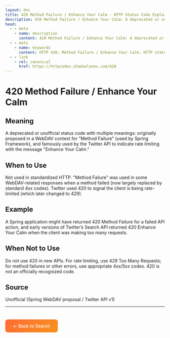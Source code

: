 ```yaml
---
layout: doc
title: 420 Method Failure / Enhance Your Calm - HTTP Status Code Explained
description: 420 Method Failure / Enhance Your Calm: A deprecated or unofficial status code with multiple meanings: originally proposed in a WebDAV context for "Method Failure" (used by Spring ...
head:
  - - meta
    - name: description
      content: 420 Method Failure / Enhance Your Calm: A deprecated or unofficial status code with multiple meanings: originally proposed in a WebDAV context for "Method Failure" (used by Spring ...
  - - meta
    - name: keywords
      content: HTTP 420, Method Failure / Enhance Your Calm, HTTP status code, REST API, web development
  - - link
    - rel: canonical
      href: https://httpcodes.shadowlanes.com/420
---
```


<script setup>
const structuredData = {
  "@context": "https://schema.org",
  "@type": "TechArticle",
  "headline": "420 Method Failure / Enhance Your Calm - HTTP Status Code",
  "description": "A deprecated or unofficial status code with multiple meanings: originally proposed in a WebDAV context for "Method Failure" (used by Spring Framework), and famously used by the Twitter API to indicate rate limiting with the message "Enhance Your Calm."",
  "url": "https://httpcodes.shadowlanes.com/420",
  "keywords": "HTTP 420, Method Failure / Enhance Your Calm, HTTP status code",
  "articleBody": "A deprecated or unofficial status code with multiple meanings: originally proposed in a WebDAV context for "Method Failure" (used by Spring Framework), and famously used by the Twitter API to indicate rate limiting with the message "Enhance Your Calm." Not used in standardized HTTP. "Method Failure" was used in some WebDAV-related responses when a method failed (now largely replaced by standard 4xx codes). Twitter used 420 to signal the client is being rate-limited (which later changed to 429).",
  "publisher": {
    "@type": "Organization",
    "name": "HTTP Codes Explainer"
  }
}
</script>

<script type="application/ld+json" v-html="JSON.stringify(structuredData)"></script>

# 420 Method Failure / Enhance Your Calm

## Meaning

A deprecated or unofficial status code with multiple meanings: originally proposed in a WebDAV context for "Method Failure" (used by Spring Framework), and famously used by the Twitter API to indicate rate limiting with the message "Enhance Your Calm."

## When to Use

Not used in standardized HTTP. "Method Failure" was used in some WebDAV-related responses when a method failed (now largely replaced by standard 4xx codes). Twitter used 420 to signal the client is being rate-limited (which later changed to 429).

## Example

A Spring application might have returned 420 Method Failure for a failed API action, and early versions of Twitter’s Search API returned 420 Enhance Your Calm when the client was making too many requests.

## When Not to Use

Do not use 420 in new APIs. For rate limiting, use 429 Too Many Requests; for method failures or other errors, use appropriate 4xx/5xx codes. 420 is not an officially recognized code.

## Source

Unofficial (Spring WebDAV proposal / Twitter API v1)

---

<div style="margin-top: 40px;">
  <a href="/" style="display: inline-block; padding: 12px 24px; background: linear-gradient(135deg, #ff6b35, #f7931e); color: white; text-decoration: none; border-radius: 8px; font-weight: 500;">← Back to Search</a>
</div>
